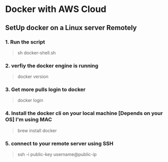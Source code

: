 # Docker with AWS Cloud

## SetUp docker on a Linux server Remotely

### 1. Run the script 
> sh docker-shell.sh
> 
### 2. verfiy the docker engine is running
> docker version

### 3. Get more pulls login to docker
> docker login

### 4. Install the docker cli on your local machine [Depends on your OS] I'm using MAC
> brew install docker

### 5. connect to your remote server using SSH 
> ssh -i public-key username@public-ip


